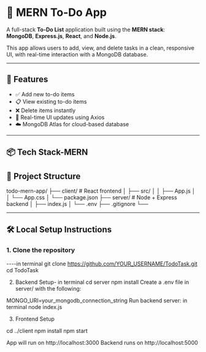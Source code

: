 # 📝 MERN To-Do App

A full-stack **To-Do List** application built using the **MERN stack**:  
**MongoDB**, **Express.js**, **React**, and **Node.js**.

This app allows users to add, view, and delete tasks in a clean, responsive UI, with real-time interaction with a MongoDB database.

---

## 🚀 Features

- ✅ Add new to-do items
- 📋 View existing to-do items
- ❌ Delete items instantly
- 🔄 Real-time UI updates using Axios
- ☁️ MongoDB Atlas for cloud-based database

---

## 📦 Tech Stack-MERN
## 📁 Project Structure
todo-mern-app/ ├── client/ # React frontend │ ├── src/ │ │ ├── App.js │ │ └── App.css │ └── package.json ├── server/ # Node + Express backend │ ├── index.js │ └── .env ├── .gitignore └──


---

## 🛠️ Local Setup Instructions

### 1. Clone the repository
----in terminal 
git clone https://github.com/YOUR_USERNAME/TodoTask.git
cd TodoTask


2. Backend Setup- in terminal
cd server
npm install
Create a .env file in server/ with the following:

MONGO_URI=your_mongodb_connection_string
Run backend server: in terminal
node index.js

3. Frontend Setup

cd ../client
npm install
npm start


App will run on http://localhost:3000
Backend runs on http://localhost:5000
